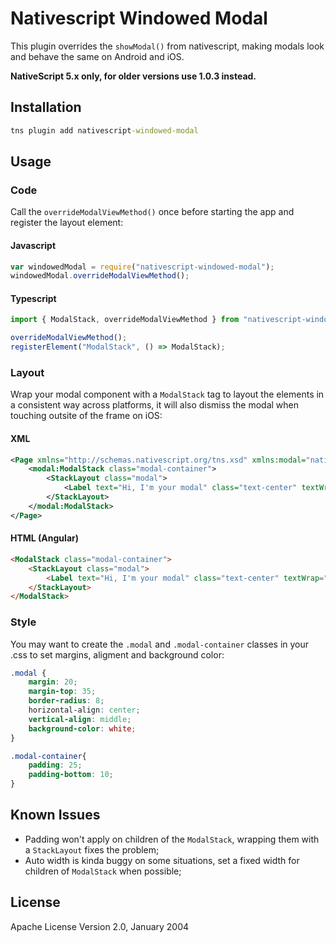 # Nativescript Windowed Modal

This plugin overrides the `showModal()` from nativescript, making modals look and behave the same on Android and iOS.

**NativeScript 5.x only, for older versions use 1.0.3 instead.**

## Installation

```cmd
tns plugin add nativescript-windowed-modal
```

## Usage

### Code

Call the `overrideModalViewMethod()` once before starting the app and register the layout element:

#### Javascript

```js
var windowedModal = require("nativescript-windowed-modal");
windowedModal.overrideModalViewMethod();
```

#### Typescript

```ts
import { ModalStack, overrideModalViewMethod } from "nativescript-windowed-modal";

overrideModalViewMethod();
registerElement("ModalStack", () => ModalStack);
```

### Layout

Wrap your modal component with a `ModalStack` tag to layout the elements in a consistent way across platforms, it will also dismiss the modal when touching outsite of the frame on iOS:

#### XML

```xml
<Page xmlns="http://schemas.nativescript.org/tns.xsd" xmlns:modal="nativescript-windowed-modal">
    <modal:ModalStack class="modal-container">
        <StackLayout class="modal">
            <Label text="Hi, I'm your modal" class="text-center" textWrap="true"/>
        </StackLayout>
    </modal:ModalStack>
</Page>
```

#### HTML (Angular)

```html
<ModalStack class="modal-container">
    <StackLayout class="modal">
        <Label text="Hi, I'm your modal" class="text-center" textWrap="true"></Label>
    </StackLayout>
</ModalStack>
```

### Style

You may want to create the `.modal` and `.modal-container` classes in your .css to set margins, aligment and background color:

```css
.modal {
    margin: 20;
    margin-top: 35;
    border-radius: 8;
    horizontal-align: center;
    vertical-align: middle;
    background-color: white;
}

.modal-container{
    padding: 25;
    padding-bottom: 10;
}
```

## Known Issues

- Padding won't apply on children of the `ModalStack`, wrapping them with a `StackLayout` fixes the problem;
- Auto width is kinda buggy on some situations, set a fixed width for children of `ModalStack` when possible;

## License

Apache License Version 2.0, January 2004
